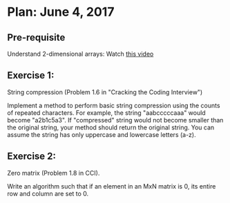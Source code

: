 # Plan: June 4, 2017

## Pre-requisite

Understand 2-dimensional arrays: Watch [this video](https://www.youtube.com/watch?v=OTNpiLUSiB4)



## Exercise 1: 

String compression (Problem 1.6 in "Cracking the Coding Interview")

Implement a method to perform basic string compression using the counts of repeated characters.  For example, the string "aabcccccaaa" would become "a2b1c5a3". If "compressed" string would not become smaller than the original string, your method should return the original string.  You can assume the string has only uppercase and lowercase letters (a-z).  




## Exercise 2: 

Zero matrix (Problem 1.8 in CCI).   

Write an algorithm such that if an element in an MxN matrix is 0, its entire row and column are set to 0. 


